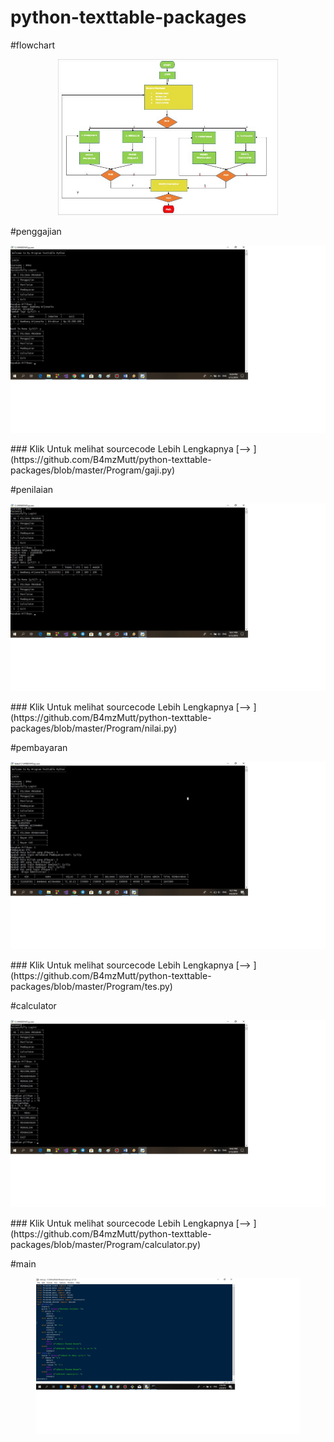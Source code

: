 # python-texttable-packages
#flowchart
<p align="center">
  <img src="https://github.com/B4mzMutt/python-texttable-packages/blob/master/flowchart.jpg"widht="450" height="250" />
</p>
#penggajian
<p align="center">
  <img src="https://github.com/B4mzMutt/python-texttable-packages/blob/master/gaji.jpg"widht="600" height="300" />
</p>
### Klik Untuk melihat sourcecode Lebih Lengkapnya [--> ](https://github.com/B4mzMutt/python-texttable-packages/blob/master/Program/gaji.py)

#penilaian
<p align="center">
  <img src="https://github.com/B4mzMutt/python-texttable-packages/blob/master/nilai.jpg"widht="600" height="300" />
</p>
### Klik Untuk melihat sourcecode Lebih Lengkapnya [--> ](https://github.com/B4mzMutt/python-texttable-packages/blob/master/Program/nilai.py)

#pembayaran
<p align="center">
  <img src="https://github.com/B4mzMutt/python-texttable-packages/blob/master/cmd.jpg"widht="600" height="300" />
</p>
### Klik Untuk melihat sourcecode Lebih Lengkapnya [--> ](https://github.com/B4mzMutt/python-texttable-packages/blob/master/Program/tes.py)

#calculator
<p align="center">
  <img src="https://github.com/B4mzMutt/python-texttable-packages/blob/master/cal.jpg"widht="600" height="300" />
</p>
### Klik Untuk melihat sourcecode Lebih Lengkapnya [--> ](https://github.com/B4mzMutt/python-texttable-packages/blob/master/Program/calculator.py)

#main
<p align="center">
  <img src="https://github.com/B4mzMutt/python-texttable-packages/blob/master/main.jpg"widht="400" height="250" />
</p>
